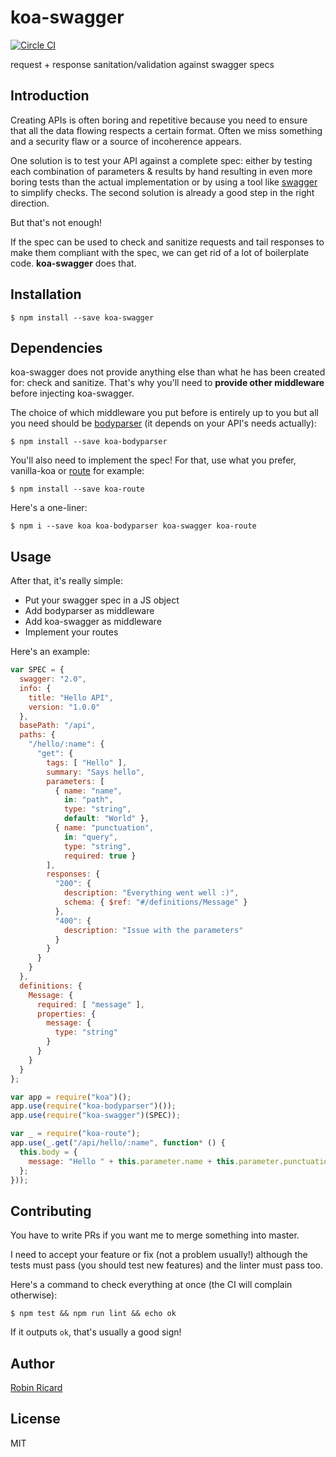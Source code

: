 # koa-swagger

[![Circle CI](https://circleci.com/gh/rricard/koa-swagger/tree/master.svg?style=svg)](https://circleci.com/gh/rricard/koa-swagger/tree/master)

request + response sanitation/validation against swagger specs

## Introduction

Creating APIs is often boring and repetitive because you need to ensure
that all the data flowing respects a certain format. Often we miss
something and a security flaw or a source of incoherence appears.

One solution is to test your API against a complete spec: either by testing
each combination of parameters & results by hand resulting in even more
boring tests than the actual implementation or by using a tool like
[swagger](http://swagger.io) to simplify checks. The second solution
is already a good step in the right direction.

But that's not enough!

If the spec can be used to check and sanitize requests and tail responses
to make them compliant with the spec, we can get rid of a lot of boilerplate
code. **koa-swagger** does that.

## Installation

```shell
$ npm install --save koa-swagger
```

## Dependencies

koa-swagger does not provide anything else than what he has been created for: 
check and sanitize. That's why you'll need to **provide other middleware** 
before injecting koa-swagger.

The choice of which middleware you put before is entirely up to you but all
you need should be [bodyparser](https://github.com/koajs/bodyparser) (it
depends on your API's needs actually):

```shell
$ npm install --save koa-bodyparser
```

You'll also need to implement the spec! For that, use what
you prefer, vanilla-koa or [route](https://github.com/koajs/route) for example:

```shell
$ npm install --save koa-route
```

Here's a one-liner:

```shell
$ npm i --save koa koa-bodyparser koa-swagger koa-route
```

## Usage

After that, it's really simple:

- Put your swagger spec in a JS object
- Add bodyparser as middleware
- Add koa-swagger as middleware
- Implement your routes

Here's an example:

```js
var SPEC = {
  swagger: "2.0",
  info: {
    title: "Hello API",
    version: "1.0.0"
  },
  basePath: "/api",
  paths: {
    "/hello/:name": {
      "get": {
        tags: [ "Hello" ],
        summary: "Says hello",
        parameters: [
          { name: "name",
            in: "path",
            type: "string",
            default: "World" },
          { name: "punctuation",
            in: "query",
            type: "string",
            required: true }
        ],
        responses: {
          "200": {
            description: "Everything went well :)",
            schema: { $ref: "#/definitions/Message" }
          },
          "400": {
            description: "Issue with the parameters"
          }
        }
      }
    }
  },
  definitions: {
    Message: {
      required: [ "message" ],
      properties: {
        message: {
          type: "string"
        }
      }
    }
  }
};

var app = require("koa")();
app.use(require("koa-bodyparser")());
app.use(require("koa-swagger")(SPEC));

var _ = require("koa-route");
app.use(_.get("/api/hello/:name", function* () {
  this.body = {
    message: "Hello " + this.parameter.name + this.parameter.punctuation
  };
}));
```

## Contributing

You have to write PRs if you want me to merge something into master.

I need to accept your feature or fix (not a problem usually!) although
the tests must pass (you should test new features) and the linter must pass too.

Here's a command to check everything at once (the CI will complain otherwise):

```shell
$ npm test && npm run lint && echo ok
```

If it outputs `ok`, that's usually a good sign!

## Author

[Robin Ricard](http://rricard.me)

## License

MIT
